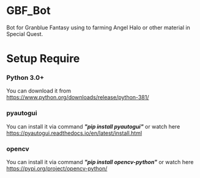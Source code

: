 # GBF_Bot
Bot for Granblue Fantasy using to farming Angel Halo or other material in Special Quest.

# Setup Require
### Python 3.0+ 
  You can download it from https://www.python.org/downloads/release/python-381/

### pyautogui
  You can install it via command ***"pip install pyautogui"*** or watch here https://pyautogui.readthedocs.io/en/latest/install.html 
  
### opencv
  You can install it via command ***"pip install opencv-python"*** or watch here https://pypi.org/project/opencv-python/
  
